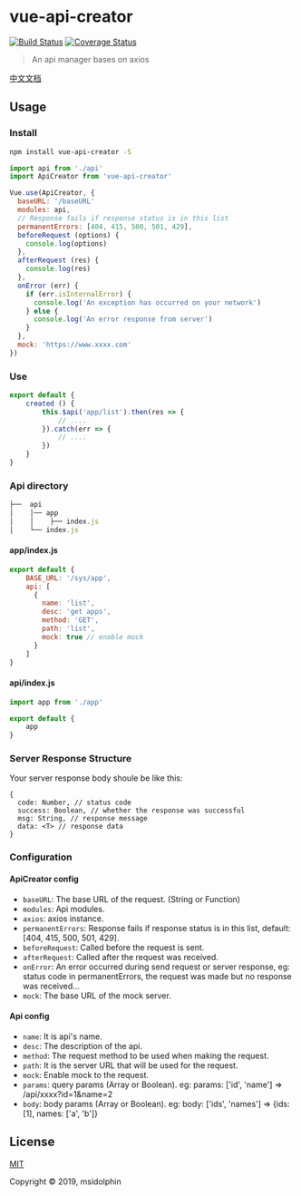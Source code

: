 # vue-api-creator

[![Build Status](https://travis-ci.org/msidolphin/vue-api-creator.svg?branch=master)](https://travis-ci.org/msidolphin/vue-api-creator)
[![Coverage Status](https://coveralls.io/repos/github/msidolphin/vue-api-creator/badge.svg?branch=master)](https://coveralls.io/github/msidolphin/vue-api-creator?branch=master)

> An api manager bases on axios

[中文文档](./README_CN.md)

## Usage

### Install

```bash
npm install vue-api-creator -S
```

```js
import api from './api'
import ApiCreator from 'vue-api-creator'

Vue.use(ApiCreator, {
  baseURL: '/baseURL'
  modules: api,
  // Response fails if response status is in this list
  permanentErrors: [404, 415, 500, 501, 429],
  beforeRequest (options) {
    console.log(options)
  },
  afterRequest (res) {
    console.log(res)
  },
  onError (err) {
    if (err.isInternalError) {
      console.log('An exception has occurred on your network')
    } else {
      console.log('An error response from server')
    }
  },
  mock: 'https://www.xxxx.com'
})
```

### Use
```js
export default {
    created () {
        this.$api('app/list').then(res => {
            // ....
        }).catch(err => {
            // ....
        })
    }
}
```

### Api directory

```js
├──  api
│    │── app
│    │    ├── index.js
│    └── index.js   
```

#### app/index.js
```js
export default {
    BASE_URL: '/sys/app',
    api: [
      {
        name: 'list',
        desc: 'get apps',
        method: 'GET',
        path: 'list',
        mock: true // enable mock
      }
    ]
}
```

#### api/index.js
```js
import app from './app'

export default {
    app
}
```

### Server Response Structure

Your server response body shoule be like this:

```
{
  code: Number, // status code
  success: Boolean, // whether the response was successful 
  msg: String, // response message
  data: <T> // response data
}
```

### Configuration

#### ApiCreator config

* `baseURL`: The base URL of the request. (String or Function)
* `modules`: Api modules.
* `axios`: axios instance.
* `permanentErrors`: Response fails if response status is in this list, default: [404, 415, 500, 501, 429].
* `beforeRequest`: Called before the request is sent.
* `afterRequest`: Called after the request was received.
* `onError`: An error occurred during send request or server response, eg: status code in permanentErrors, the request was made but no response was received...
* `mock`: The base URL of the mock server.

#### Api config

* `name`: It is api's name.
* `desc`: The description of the api.
* `method`: The request method to be used when making the request.
* `path`: It is the server URL that will be used for the request.
* `mock`: Enable mock to the request.
* `params`: query params (Array or Boolean). eg: params: ['id', 'name'] => /api/xxxx?id=1&name=2
* `body`: body params (Array or Boolean). eg: body: ['ids', 'names'] => {ids: [1], names: ['a', 'b']}

## License
[MIT](http://opensource.org/licenses/MIT)

Copyright © 2019, msidolphin
